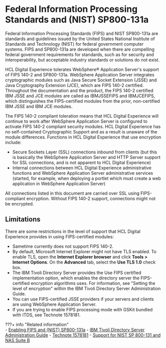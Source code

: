 # Federal Information Processing Standards and (NIST) SP800-131a

Federal Information Processing Standards (FIPS) and NIST SP800-131a are standards and guidelines issued by the United States National Institute of Standards and Technology (NIST) for federal government computer systems. FIPS and SP800-131a are developed when there are compelling federal government requirements for standards, such as for security and interoperability, but acceptable industry standards or solutions do not exist.

HCL Digital Experience tolerates WebSphere® Application Server's support of FIPS 140-2 and SP800-131a. WebSphere Application Server integrates cryptographic modules such as Java Secure Socket Extension (JSSE) and Java Cryptography Extension (JCE), which are FIPS 140-2 certified. Throughout the documentation and the product, the FIPS 140-2 certified IBM JSSE and JCE modules are called as IBMJSSEFIPS and IBMJCEFIPS, which distinguishes the FIPS-certified modules from the prior, non-certified IBM JSSE and IBM JCE modules.

The FIPS 140-2 compliant toleration means that HCL Digital Experience will continue to work after WebSphere Application Server is configured to activate FIPS 140-2 compliant security modules. HCL Digital Experience has no self-contained Cryptographic Support and as a result is unaware of the module differences. Functions in HCL Digital Experience that use encryption include:

-   Secure Sockets Layer (SSL) connections inbound from clients (but this is basically the WebSphere Application Server and HTTP Server support for SSL connections, and is not apparent to HCL Digital Experience)
-   Internal connections between HCL Digital Experience administrative functions and WebSphere Application Server administrative services (started, for example, when deploying a portlet which must create a web application in WebSphere Application Server)

All connections listed in this document are carried over SSL using FIPS-compliant encryption. Without FIPS 140-2 support, connections might not be encrypted.

## Limitations

There are some restrictions in the level of support that HCL Digital Experience provides in using FIPS-certified modules:

-   Sametime currently does not support FIPS 140-2.
-   By default, Microsoft Internet Explorer might not have TLS enabled. To enable TLS, open the **Internet Explorer browser** and click **Tools > Internet Options**. On the **Advanced** tab, select the **Use TLS 1.0** check box.
-   The IBM Tivoli Directory Server provides the Use FIPS certified implementation option, which enables the directory server the FIPS-certified encryption algorithms uses. For information, see "Setting the level of encryption" within the IBM Tivoli Directory Server Administration Guide.
-   You can use FIPS-certified JSSE providers if your servers and clients are using WebSphere Application Server.
-   If you are trying to enable FIPS processing mode with GSKit bundled with ITDS, see Technote 1578181.


???+ info "Related information"  
    -   [Enabling FIPS and (NIST) SP800-131a](../../../manage/security/cfg_fips.md)
    -   [IBM Tivoli Directory Server Administration Guide](https://www.ibm.com/docs/en/SSVJJU_6.3.0/com.ibm.IBMDS.doc/admin_gd.pdf)
    -   [Technote 1578181](https://www.ibm.com/support/pages/node/197547)
    -   [Support for NIST SP 800-131 and NAS Suite B](https://www.ibm.com/docs/en)

